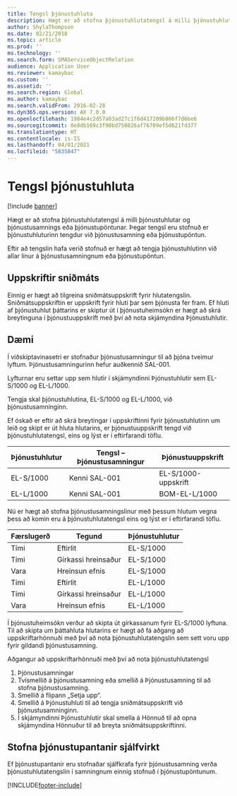 ```yaml
---
title: Tengsl þjónustuhluta
description: Hægt er að stofna þjónustuhlutatengsl á milli þjónustuhlutar og þjónustusamnings eða þjónustupöntunar.
author: ShylaThompson
ms.date: 02/21/2018
ms.topic: article
ms.prod: ''
ms.technology: ''
ms.search.form: SMAServiceObjectRelation
audience: Application User
ms.reviewer: kamaybac
ms.custom: ''
ms.assetid: ''
ms.search.region: Global
ms.author: kamaybac
ms.search.validFrom: 2016-02-28
ms.dyn365.ops.version: AX 7.0.0
ms.openlocfilehash: 1984e4c2d57a03ad27c1f6d417209b806f7d6be6
ms.sourcegitcommit: 0e8db169c3f90bd750826af76709ef5d621fd377
ms.translationtype: HT
ms.contentlocale: is-IS
ms.lasthandoff: 04/01/2021
ms.locfileid: "5835847"
---
```

# <a name="service-object-relations"></a>Tengsl þjónustuhluta 

[!include [banner](../includes/banner.md)]

Hægt er að stofna þjónustuhlutatengsl á milli þjónustuhlutar og þjónustusamnings eða þjónustupöntunar. Þegar tengsl eru stofnuð er þjónustuhluturinn tengdur við þjónustusamning eða þjónustupöntun.

Eftir að tengslin hafa verið stofnuð er hægt að tengja þjónustuhlutinn við allar línur á þjónustusamningnum eða þjónustupöntun.

## <a name="template-boms"></a>Uppskriftir sniðmáts

Einnig er hægt að tilgreina sniðmátsuppskrift fyrir hlutatengslin. Sniðmátsuppskriftin er uppskrift fyrir hluti þar sem þjónusta fer fram. Ef hluti af þjónustuhlut þáttarins er skiptur út í þjónustuheimsókn er hægt að skrá breytinguna í þjónustuuppskrift með því að nota skjámyndina Þjónustuhlutir.

## <a name="example"></a>Dæmi

Í viðskiptavinasetri er stofnaður þjónustusamningur til að þjóna tveimur lyftum.
Þjónustusamningurinn hefur auðkennið SAL-001.

Lyfturnar eru settar upp sem hlutir í skjámyndinni Þjónustuhlutir sem EL-S/1000 og EL-L/1000.

Tengja skal þjónustuhlutina, EL-S/1000 og EL-L/1000, við þjónustusamninginn.

Ef óskað er eftir að skrá breytingar í uppskriftinni fyrir þjónustuhlutinn um leið og skipt er út hluta hlutarins, er þjónustuuppskrift tengd við þjónustuhlutatengsl, eins og lýst er í eftirfarandi töflu.

| Þjónustuhlutur | Tengsl – Þjónustusamningur | Þjónustuuppskrift   |
|----------------|------------------------------|---------------|
| EL-S/1000      | Kenni SAL-001                   | EL-S/1000-uppskrift |
| EL-L/1000      | Kenni SAL-001                   | BOM-EL-L/1000 |

Nú er hægt að stofna þjónustusamningslínur með þessum hlutum vegna þess að komin eru á þjónustuhlutatengsl eins og lýst er í eftirfarandi töflu.

| Færslugerð | Tegund           | Þjónustuhlutur |
|------------------|--------------------|----------------|
| Tími             | Eftirlit         | EL-S/1000      |
| Tími             | Gírkassi hreinsaður  | EL-S/1000      |
| Vara             | Hreinsun efnis | EL-S/1000      |
| Tími             | Eftirlit         | EL-L/1000      |
| Tími             | Gírkassi hreinsaður   | EL-L/1000      |
| Vara             | Hreinsun efnis | EL-L/1000      |

Í þjónustuheimsókn verður að skipta út gírkassanum fyrir EL-S/1000 lyftuna. Til að skipta um þáttahluta hlutarins er hægt að fá aðgang að uppskriftarhönnuði með því að nota þjónustuhlutatengslin sem sett voru upp fyrir gildandi þjónustusamning.

Aðgangur að uppskriftarhönnuði með því að nota þjónustuhlutatengsl

1. Þjónustusamningar
2. Tvísmellið á þjónustusamning eða smellið á Þjónustusamning til að stofna þjónustusamning.
3. Smellið á flipann „Setja upp“.
4. Smellið á Þjónustuhluti til að tengja sniðmátsuppskrift við þjónustusamninginn.
5. Í skjámyndinni Þjónustuhlutir skal smella á Hönnuð til að opna skjámyndina Hönnuður til að breyta sniðmátsuppskriftinni.

## <a name="automatically-created-service-orders"></a>Stofna þjónustupantanir sjálfvirkt

Ef þjónustupantanir eru stofnaðar sjálfkrafa fyrir þjónustusamning verða þjónustuhlutatengslin í samningnum einnig stofnuð í þjónustupöntunum.



[!INCLUDE[footer-include](../../includes/footer-banner.md)]